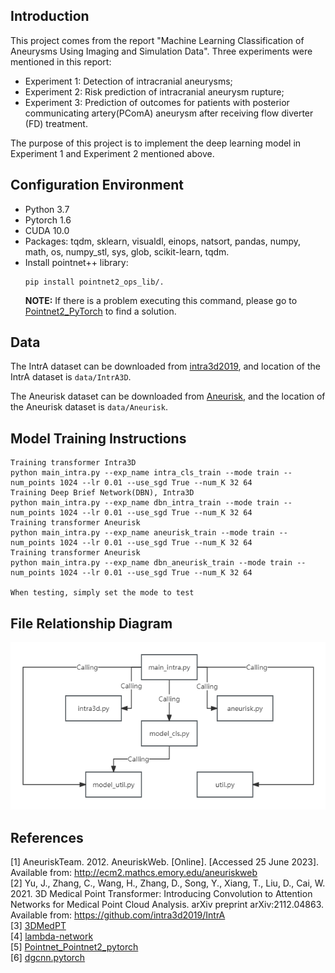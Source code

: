 ## Introduction
This project comes from the report "Machine Learning Classification of Aneurysms Using Imaging and Simulation Data". Three experiments were mentioned in this report:  
* Experiment 1: Detection of intracranial aneurysms;  
* Experiment 2: Risk prediction of intracranial aneurysm rupture;  
* Experiment 3: Prediction of outcomes for patients with posterior communicating artery(PComA) aneurysm after receiving flow diverter (FD) treatment.  

The purpose of this project is to implement the deep learning model in Experiment 1 and Experiment 2 mentioned above.

## Configuration Environment

* Python 3.7
* Pytorch 1.6
* CUDA 10.0
* Packages: tqdm, sklearn, visualdl, einops, natsort, pandas, numpy, math, os, numpy_stl, sys, glob, scikit-learn, tqdm. 
* Install pointnet++ library:
    ```
    pip install pointnet2_ops_lib/.  
    ```
  <b>NOTE:</b> If there is a problem executing this command, please go to  [Pointnet2_PyTorch](https://github.com/erikwijmans/Pointnet2_PyTorch) to find a solution.



## Data
The IntrA dataset can be downloaded from [intra3d2019](https://github.com/intra3d2019/IntrA), and location of the IntrA dataset is ```data/IntrA3D```.


The Aneurisk dataset can be downloaded from [Aneurisk](http://ecm2.mathcs.emory.edu/aneuriskweb), and the location of the Aneurisk dataset is ```data/Aneurisk```.



## Model Training Instructions

  ```
  Training transformer Intra3D
  python main_intra.py --exp_name intra_cls_train --mode train --num_points 1024 --lr 0.01 --use_sgd True --num_K 32 64
  Training Deep Brief Network(DBN), Intra3D
  python main_intra.py --exp_name dbn_intra_train --mode train --num_points 1024 --lr 0.01 --use_sgd True --num_K 32 64
  Training transformer Aneurisk
  python main_intra.py --exp_name aneurisk_train --mode train --num_points 1024 --lr 0.01 --use_sgd True --num_K 32 64
  Training transformer Aneurisk
  python main_intra.py --exp_name dbn_aneurisk_train --mode train --num_points 1024 --lr 0.01 --use_sgd True --num_K 32 64
  
  When testing, simply set the mode to test
  ```

## File Relationship Diagram
![img1.png](img1.png)

## References
[1] AneuriskTeam. 2012. AneuriskWeb. [Online]. [Accessed 25 June 2023]. Available from: http://ecm2.mathcs.emory.edu/aneuriskweb  
[2] Yu, J., Zhang, C., Wang, H., Zhang, D., Song, Y., Xiang, T., Liu, D., Cai, W. 2021. 3D Medical Point Transformer: Introducing Convolution to Attention Networks for Medical Point Cloud Analysis. arXiv preprint arXiv:2112.04863. Available from: https://github.com/intra3d2019/IntrA  
[3] [3DMedPT](https://github.com/crane-papercode/3DMedPT?tab=readme-ov-file)  
[4] [lambda-network](https://github.com/lucidrains/lambda-networks)  
[5] [Pointnet_Pointnet2_pytorch](https://github.com/yanx27/Pointnet_Pointnet2_pytorch)  
[6] [dgcnn.pytorch](https://github.com/AnTao97/dgcnn.pytorch)